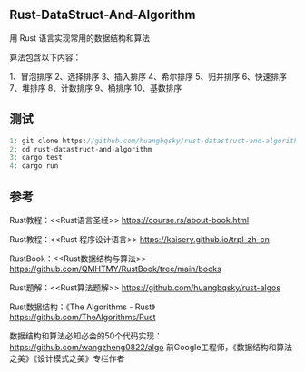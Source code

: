 ## Rust-DataStruct-And-Algorithm 

用 Rust 语言实现常用的数据结构和算法

算法包含以下内容：

1、冒泡排序
2、选择排序
3、插入排序
4、希尔排序
5、归并排序
6、快速排序
7、堆排序
8、计数排序
9、桶排序
10、基数排序

## 测试

```dart
1: git clone https://github.com/huangbqsky/rust-datastruct-and-algorithm.git
2: cd rust-datastruct-and-algorithm
3: cargo test
4: cargo run
```


## 参考 

Rust教程：<<Rust语言圣经>> https://course.rs/about-book.html

Rust教程：<<Rust 程序设计语言>> https://kaisery.github.io/trpl-zh-cn

RustBook：<<Rust数据结构与算法>> https://github.com/QMHTMY/RustBook/tree/main/books

Rust题解：<<Rust算法题解>> https://github.com/huangbqsky/rust-algos

Rust数据结构：《The Algorithms - Rust》 https://github.com/TheAlgorithms/Rust

数据结构和算法必知必会的50个代码实现：https://github.com/wangzheng0822/algo 前Google工程师，《数据结构和算法之美》《设计模式之美》专栏作者


